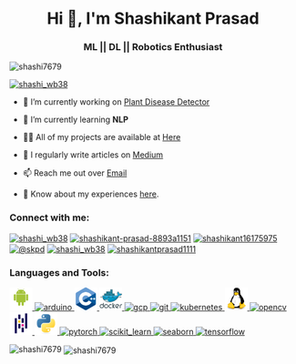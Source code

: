 <h1 align="center">Hi 👋, I'm Shashikant Prasad</h1>
<h3 align="center">ML || DL || Robotics Enthusiast</h3>

<p align="left"> <img src="https://komarev.com/ghpvc/?username=shashi7679&label=Profile%20views&color=0e75b6&style=flat" alt="shashi7679" /> </p>

<p align="left"> <a href="https://twitter.com/shashi_wb38" target="blank"><img src="https://img.shields.io/twitter/follow/shashi_wb38?logo=twitter&style=for-the-badge" alt="shashi_wb38" /></a> </p>

- 🔭 I’m currently working on [Plant Disease Detector](https://github.com/shashi7679/Plant-Disease-Detector)

- 🌱 I’m currently learning **NLP**

- 👨‍💻 All of my projects are available at [Here](https://shashi7679.github.io/)

- 📝 I regularly write articles on [Medium](https://medium.com/@Skpd/pix2pix-gan-for-generating-map-given-satellite-images-using-pytorch-6e50c318673a)

- 📫 Reach me out over [Email](mailto:shashikantprasad1111@gmail.com)

- 📄 Know about my experiences [here](https://drive.google.com/file/d/1tqHruBXBJyHRhAY3pAJMq1W-b7FfQfjG/view?usp=sharing).

<h3 align="left">Connect with me:</h3>
<p align="left">
<a href="https://twitter.com/shashi_wb38" target="blank"><img align="center" src="https://raw.githubusercontent.com/rahuldkjain/github-profile-readme-generator/master/src/images/icons/Social/twitter.svg" alt="shashi_wb38" height="30" width="40" /></a>
<a href="https://linkedin.com/in/shashikant-prasad-8893a1151" target="blank"><img align="center" src="https://raw.githubusercontent.com/rahuldkjain/github-profile-readme-generator/master/src/images/icons/Social/linked-in-alt.svg" alt="shashikant-prasad-8893a1151" height="30" width="40" /></a>
<a href="https://fb.com/shashikant16175975" target="blank"><img align="center" src="https://raw.githubusercontent.com/rahuldkjain/github-profile-readme-generator/master/src/images/icons/Social/facebook.svg" alt="shashikant16175975" height="30" width="40" /></a>
<a href="https://medium.com/@skpd" target="blank"><img align="center" src="https://raw.githubusercontent.com/rahuldkjain/github-profile-readme-generator/master/src/images/icons/Social/medium.svg" alt="@skpd" height="30" width="40" /></a>
<a href="https://www.leetcode.com/shashi_wb38" target="blank"><img align="center" src="https://raw.githubusercontent.com/rahuldkjain/github-profile-readme-generator/master/src/images/icons/Social/leet-code.svg" alt="shashi_wb38" height="30" width="40" /></a>
<a href="https://auth.geeksforgeeks.org/user/shashikantprasad1111" target="blank"><img align="center" src="https://raw.githubusercontent.com/rahuldkjain/github-profile-readme-generator/master/src/images/icons/Social/geeks-for-geeks.svg" alt="shashikantprasad1111" height="30" width="40" /></a>
</p>

<h3 align="left">Languages and Tools:</h3>
<p align="left"> <a href="https://developer.android.com" target="_blank" rel="noreferrer"> <img src="https://raw.githubusercontent.com/devicons/devicon/master/icons/android/android-original-wordmark.svg" alt="android" width="40" height="40"/> </a> <a href="https://www.arduino.cc/" target="_blank" rel="noreferrer"> <img src="https://cdn.worldvectorlogo.com/logos/arduino-1.svg" alt="arduino" width="40" height="40"/> </a> <a href="https://www.w3schools.com/cpp/" target="_blank" rel="noreferrer"> <img src="https://raw.githubusercontent.com/devicons/devicon/master/icons/cplusplus/cplusplus-original.svg" alt="cplusplus" width="40" height="40"/> </a> <a href="https://www.docker.com/" target="_blank" rel="noreferrer"> <img src="https://raw.githubusercontent.com/devicons/devicon/master/icons/docker/docker-original-wordmark.svg" alt="docker" width="40" height="40"/> </a> <a href="https://cloud.google.com" target="_blank" rel="noreferrer"> <img src="https://www.vectorlogo.zone/logos/google_cloud/google_cloud-icon.svg" alt="gcp" width="40" height="40"/> </a> <a href="https://git-scm.com/" target="_blank" rel="noreferrer"> <img src="https://www.vectorlogo.zone/logos/git-scm/git-scm-icon.svg" alt="git" width="40" height="40"/> </a> <a href="https://kubernetes.io" target="_blank" rel="noreferrer"> <img src="https://www.vectorlogo.zone/logos/kubernetes/kubernetes-icon.svg" alt="kubernetes" width="40" height="40"/> </a> <a href="https://www.linux.org/" target="_blank" rel="noreferrer"> <img src="https://raw.githubusercontent.com/devicons/devicon/master/icons/linux/linux-original.svg" alt="linux" width="40" height="40"/> </a> <a href="https://opencv.org/" target="_blank" rel="noreferrer"> <img src="https://www.vectorlogo.zone/logos/opencv/opencv-icon.svg" alt="opencv" width="40" height="40"/> </a> <a href="https://pandas.pydata.org/" target="_blank" rel="noreferrer"> <img src="https://raw.githubusercontent.com/devicons/devicon/2ae2a900d2f041da66e950e4d48052658d850630/icons/pandas/pandas-original.svg" alt="pandas" width="40" height="40"/> </a> <a href="https://www.python.org" target="_blank" rel="noreferrer"> <img src="https://raw.githubusercontent.com/devicons/devicon/master/icons/python/python-original.svg" alt="python" width="40" height="40"/> </a> <a href="https://pytorch.org/" target="_blank" rel="noreferrer"> <img src="https://www.vectorlogo.zone/logos/pytorch/pytorch-icon.svg" alt="pytorch" width="40" height="40"/> </a> <a href="https://scikit-learn.org/" target="_blank" rel="noreferrer"> <img src="https://upload.wikimedia.org/wikipedia/commons/0/05/Scikit_learn_logo_small.svg" alt="scikit_learn" width="40" height="40"/> </a> <a href="https://seaborn.pydata.org/" target="_blank" rel="noreferrer"> <img src="https://seaborn.pydata.org/_images/logo-mark-lightbg.svg" alt="seaborn" width="40" height="40"/> </a> <a href="https://www.tensorflow.org" target="_blank" rel="noreferrer"> <img src="https://www.vectorlogo.zone/logos/tensorflow/tensorflow-icon.svg" alt="tensorflow" width="40" height="40"/> </a> </p>

<p><img align="left" src="https://github-readme-stats.vercel.app/api/top-langs?username=shashi7679&show_icons=true&locale=en&layout=compact&theme=radical" alt="shashi7679" /></p>

<p>&nbsp;<img align="center" src="https://github-readme-stats.vercel.app/api?username=shashi7679&show_icons=true&locale=en" alt="shashi7679" /></p>
